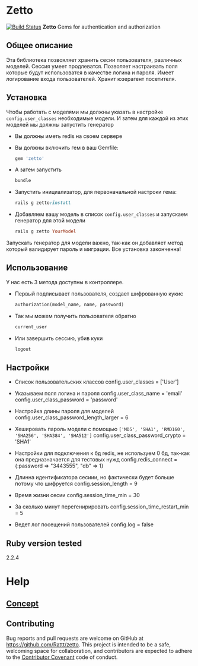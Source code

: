 # Zetto
[![Build Status](https://travis-ci.org/Rattt/zetto.svg?branch=develop)](https://travis-ci.org/Rattt/zetto) 
**Zetto** Gems for authentication and authorization

## Общее описание

Эта библиотека позвояляет хранить сесии пользователя, различных моделей.
Сессия умеет продлеватся.
Позволяет настраивать поля которые будут использоватся в качестве логина и пароля.
Имеет логирование входа пользователей.
Хранит юзерагент посетителя.

## Установка
Чтобы работать с моделями мы должны указать в настройке `config.user_classes` необходимые модели.
И затем для каждой из этих моделей мы должны запустить генератор 

* Вы должны иметь redis на своем сервере
* Вы должны включить гем в ваш Gemfile:
  ```ruby
  gem 'zetto'
  ```

* А затем запустить
  ```ruby
  bundle
  ```

* Запустить инициализатор, для первоначальной настроки гема:
    
   ```ruby
   rails g zetto:install
   ```
* Добавляем вашу модель в список `config.user_classes` и запускаем генератор для этой модели
   ```ruby
   rails g zetto YourModel
   ```  
Запускать генератор для модели важно, так-как он добавляет метод который валидирует пароль и миграции.
Все установка законченна!


## Использование
У нас есть 3 метода доступны в контроллере.  

* Первый подписывает пользователя, создает шифрованную кукис
  ```ruby 
  authorization(model_name, name, password)
  ```
* Так мы можем получить пользователя обратно    
  ```ruby 
  current_user
  ```
* Или завершить сессию, убив куки
  ```ruby 
  logout
  ```
## Настройки


* Список пользовательских классов
    config.user_classes = ['User']
* Указываем поля логина и пароля
    config.user_class_name     = 'email'
    config.user_class_password = 'password'

* Настройка длины пароля для моделей
    config.user_class_password_length_larger = 6

* Хешировать пароль модели с помощью
    `['MD5', 'SHA1', 'RMD160', 'SHA256', 'SHA384', 'SHA512']`
    config.user_class_password_crypto = 'SHA1'

* Настройки для подключения к бд redis, не используем 0 бд, так-как она предназначается для тестовых нужд
    config.redis_connect = {:password => "3443555", "db" => 1}

* Длинна идентификатора сесиии, но фактически будет больше потому что шифруется
    config.session_length = 9

* Время жизни сесии
    config.session_time_min = 30

* За сколько минут перегенирировать
    config.session_time_restart_min = 5

* Ведет лог посещений пользователей
    config.log = false

## Ruby version tested

2.2.4

# Help

## [Concept](https://docs.google.com/document/d/1AGOqfECm_qLhpbPl75ssxHTLbZMRpd2-pYLfbDH67No)

## Contributing

Bug reports and pull requests are welcome on GitHub at https://github.com/Rattt/zetto. This project is intended to be a safe,
welcoming space for collaboration, and contributors are expected to adhere to the [Contributor Covenant](http://contributor-covenant.org) code of conduct.

